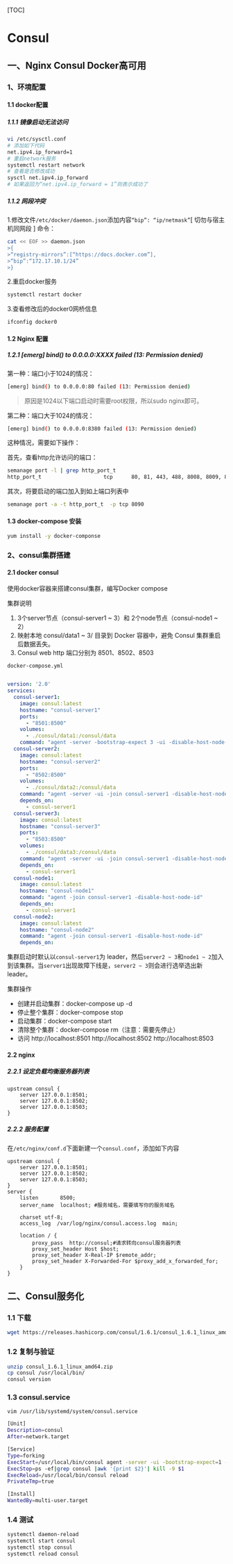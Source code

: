 [TOC]

# Consul

## 一、Nginx Consul Docker高可用

### 1、环境配置

#### 1.1 docker配置

##### 1.1.1 镜像启动无法访问

```bash
vi /etc/sysctl.conf 
# 添加如下代码
net.ipv4.ip_forward=1
# 重启network服务
systemctl restart network 
# 查看是否修改成功
sysctl net.ipv4.ip_forward 
# 如果返回为“net.ipv4.ip_forward = 1”则表示成功了
```

##### 1.1.2 网段冲突

1.修改文件`/etc/docker/daemon.json`添加内容` “bip”: “ip/netmask” `[ 切勿与宿主机同网段 ]
命令：

```bash
cat << EOF >> daemon.json
>{
>“registry-mirrors”:[“https://docs.docker.com”],
>“bip”:“172.17.10.1/24”
>}
```
2.重启docker服务 
```bash
systemctl restart docker
```
3.查看修改后的docker0网桥信息 

```bash 
ifconfig docker0
```

#### 1.2 Nginx 配置

##### 1.2.1 [emerg] bind() to 0.0.0.0:XXXX failed (13: Permission denied)

第一种：端口小于1024的情况：

```bash
[emerg] bind() to 0.0.0.0:80 failed (13: Permission denied)
```

> 原因是1024以下端口启动时需要root权限，所以sudo nginx即可。

第二种：端口大于1024的情况：

```bash
[emerg] bind() to 0.0.0.0:8380 failed (13: Permission denied)
```


这种情况，需要如下操作：

首先，查看http允许访问的端口：

```bash
semanage port -l | grep http_port_t
http_port_t                    tcp      80, 81, 443, 488, 8008, 8009, 8443, 9000
```

其次，将要启动的端口加入到如上端口列表中

```bash
semanage port -a -t http_port_t  -p tcp 8090
```

#### 1.3 docker-compose 安装

```bash
yum install -y docker-componse
```

### 2、consul集群搭建

#### 2.1 docker consul

 使用docker容器来搭建consul集群，编写Docker compose

集群说明

1. 3个server节点（consul-server1 ~ 3）和 2个node节点（consul-node1 ~ 2）
2. 映射本地 consul/data1 ~ 3/ 目录到 Docker 容器中，避免 Consul 集群重启后数据丢失。
3. Consul web http 端口分别为 8501、8502、8503

` docker-compose.yml `

```yml

version: '2.0'
services:
  consul-server1:
    image: consul:latest
    hostname: "consul-server1"
    ports:
      - "8501:8500"
    volumes:
      - ./consul/data1:/consul/data
    command: "agent -server -bootstrap-expect 3 -ui -disable-host-node-id -client 0.0.0.0"
  consul-server2:
    image: consul:latest
    hostname: "consul-server2"
    ports:
      - "8502:8500"
    volumes:
      - ./consul/data2:/consul/data
    command: "agent -server -ui -join consul-server1 -disable-host-node-id -client 0.0.0.0"
    depends_on: 
      - consul-server1
  consul-server3:
    image: consul:latest
    hostname: "consul-server3"
    ports:
      - "8503:8500"
    volumes:
      - ./consul/data3:/consul/data
    command: "agent -server -ui -join consul-server1 -disable-host-node-id -client 0.0.0.0"
    depends_on:
      - consul-server1
  consul-node1:
    image: consul:latest
    hostname: "consul-node1"
    command: "agent -join consul-server1 -disable-host-node-id"
    depends_on:
      - consul-server1
  consul-node2:
    image: consul:latest
    hostname: "consul-node2"
    command: "agent -join consul-server1 -disable-host-node-id"
    depends_on:
```

集群启动时默认以`consul-server1`为 leader，然后`server2 ~ 3`和`node1 ~ 2`加入到该集群。当`server1`出现故障下线是，`server2 ~ 3`则会进行选举选出新leader。

集群操作

* 创建并启动集群：docker-compose up -d
* 停止整个集群：docker-compose stop
* 启动集群：docker-compose start
* 清除整个集群：docker-compose rm（注意：需要先停止）
* 访问
  http://localhost:8501
  http://localhost:8502
  http://localhost:8503

#### 2.2 nginx

##### 2.2.1  设定负载均衡服务器列表 

```nginx
upstream consul {
    server 127.0.0.1:8501;
    server 127.0.0.1:8502;
    server 127.0.0.1:8503;
}
```

##### 2.2.2 服务配置

在`/etc/nginx/conf.d`下面新建一个`consul.conf`，添加如下内容

```nginx
upstream consul {
    server 127.0.0.1:8501;
    server 127.0.0.1:8502;
    server 127.0.0.1:8503;
}
server {
    listen       8500;
    server_name  localhost; #服务域名，需要填写你的服务域名

    charset utf-8;
    access_log  /var/log/nginx/consul.access.log  main;

    location / {
        proxy_pass  http://consul;#请求转向consul服务器列表
        proxy_set_header Host $host;
        proxy_set_header X-Real-IP $remote_addr;
        proxy_set_header X-Forwarded-For $proxy_add_x_forwarded_for;
    }
}
```

## 二、Consul服务化

### 1.1 下载

```bash
wget https://releases.hashicorp.com/consul/1.6.1/consul_1.6.1_linux_amd64.zip
```

### 1.2 复制与验证

```bash
unzip consul_1.6.1_linux_amd64.zip
cp consul /usr/local/bin/
consul version
```

### 1.3 consul.service

`vim /usr/lib/systemd/system/consul.service`

```bash
[Unit]
Description=consul
After=network.target

[Service]
Type=forking
ExecStart=/usr/local/bin/consul agent -server -ui -bootstrap-expect=1 -data-dir=/opt/consul/data -node=agent-one -advertise=192.168.31.97 -bind=0.0.0.0 -client=0.0.0.0
ExecStop=ps -ef|grep consul |awk '{print $2}'| kill -9 $1
ExecReload=/usr/local/bin/consul reload
PrivateTmp=true

[Install]
WantedBy=multi-user.target
```

### 1.4 测试

```bash
systemctl daemon-reload
systemctl start consul
systemctl stop consul
systemctl reload consul
```

